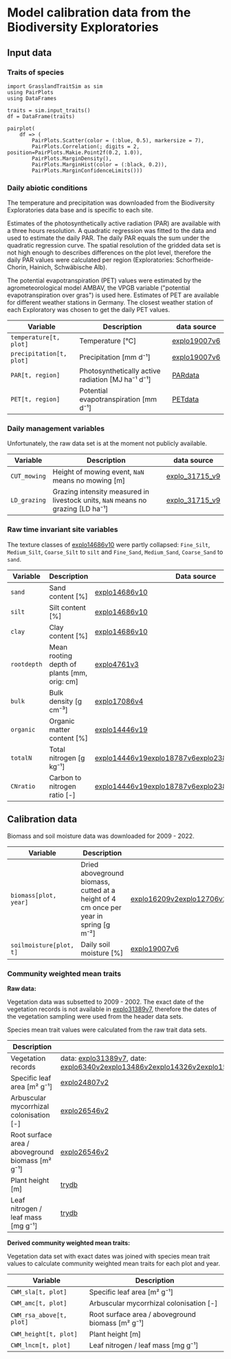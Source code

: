 # Model calibration data from the Biodiversity Exploratories

## Input data


### Traits of species

```@example
import GrasslandTraitSim as sim
using PairPlots
using DataFrames

traits = sim.input_traits()
df = DataFrame(traits)

pairplot( 
    df => (
        PairPlots.Scatter(color = (:blue, 0.5), markersize = 7), 
        PairPlots.Correlation(; digits = 2, position=PairPlots.Makie.Point2f(0.2, 1.0)),
        PairPlots.MarginDensity(),
        PairPlots.MarginHist(color = (:black, 0.2)),
        PairPlots.MarginConfidenceLimits()))
```

### Daily abiotic conditions

The temperature and precipitation was downloaded from the Biodiversity Exploratories data base
and is specific to each site.

Estimates of the photosynthetically active radiation (PAR) are available with a three hours resolution.
A quadratic regression was fitted to the data and used to estimate the daily PAR. 
The daily PAR equals the sum under the quadratic regression curve. The spatial resolution
of the gridded data set is not high enough to describes differences on the plot level,
therefore the daily PAR values were calculated per region 
(Exploratories: Schorfheide-Chorin, Hainich, Schwäbische Alb).

The potential evapotranspiration (PET) values
were estimated by the agrometeorological model AMBAV, the VPGB variable 
("potential evapotranspiration over gras") is used here. Estimates of PET are 
available for different weather stations in Germany.
The closest weather station of each Exploratory was chosen to get the daily PET values. 

| Variable                 | Description                                       | data source           |
| ------------------------ | ------------------------------------------------- | --------------------- |
| `temperature[t, plot]`   | Temperature [°C]                                  | [explo19007v6](@cite) |
| `precipitation[t, plot]` | Precipitation [mm d⁻¹]                            | [explo19007v6](@cite) |
| `PAR[t, region]`         | Photosynthetically active radiation [MJ ha⁻¹ d⁻¹] | [PARdata](@cite)      |
| `PET[t, region]`         | Potential evapotranspiration [mm d⁻¹]             | [PETdata](@cite)      |

### Daily management variables

Unfortunately, the raw data set is at the moment not publicly available.

| Variable  | Description                                                                     | data source            |
| --------- | ------------------------------------------------------------------------------- | ---------------------- |
| `CUT_mowing`  | Height of mowing event, `NaN` means no mowing [m]                               | [explo_31715_v9](@cite) |
| `LD_grazing` | Grazing intensity measured in livestock units, `NaN` means no grazing [LD ha⁻¹] | [explo_31715_v9](@cite) |


### Raw time invariant site variables
The texture classes of [explo14686v10](@cite) were partly collapsed:
`Fine_Silt`, `Medium_Silt`, `Coarse_Silt` to `silt` and
`Fine_Sand`, `Medium_Sand`, `Coarse_Sand` to `sand`.

| Variable    | Description                                 | Data source            |
| ----------- | ------------------------------------------- | ---------------------- |
| `sand`      | Sand content [%]                            | [explo14686v10](@cite) |
| `silt`      | Silt content [%]                            | [explo14686v10](@cite) |
| `clay`      | Clay content [%]                            | [explo14686v10](@cite) |
| `rootdepth` | Mean rooting depth of plants [mm, orig: cm] | [explo4761v3](@cite)   |
| `bulk`      | Bulk density [g cm⁻³]                       | [explo17086v4](@cite)  |
| `organic`   | Organic matter content [%]                  | [explo14446v19](@cite) |
| `totalN`    | Total nitrogen [g kg⁻¹]                     | [explo14446v19](@cite)[explo18787v6](@cite)[explo23846v10](@cite)[explo31210v6](@cite) |
| `CNratio`   | Carbon to nitrogen ratio [-]                | [explo14446v19](@cite)[explo18787v6](@cite)[explo23846v10](@cite)[explo31210v6](@cite) |



## Calibration data

Biomass and soil moisture data was downloaded for 2009 - 2022.

| Variable                | Description                                                                           | Data source     |
| ----------------------- | ------------------------------------------------------------------------------------- | -------------- |
| `biomass[plot, year]`   | Dried aboveground biomass, cutted at a height of 4 cm once per year in spring [g m⁻²] | [explo16209v2](@cite)[explo12706v2](@cite)[explo14346v3](@cite)[explo15588v2](@cite)[explo16826v4](@cite)[explo19807v4](@cite)[explo19809v3](@cite)[explo21187v3](@cite)[explo23486v4](@cite)[explo24166v4](@cite)[explo26151v4](@cite)[explo27426v5](@cite)[explo31180v22](@cite)[explo31387v10](@cite) |
| `soilmoisture[plot, t]` | Daily soil moisture [%] | [explo19007v6](@cite) |


### Community weighted mean traits

**Raw data:**

Vegetation data was subsetted to 2009 - 2002. The exact date of the vegetation records is not available in [explo31389v7](@cite), therefore the dates of the vegetation sampling were used from the header data sets.

Species mean trait values were calculated from the raw trait data sets.

| Description                                      | Data source                                             |
| ------------------------------------------------ | ------------------------------------------------------- |
| Vegetation records                               | data: [explo31389v7](@cite), date: [explo6340v2](@cite)[explo13486v2](@cite)[explo14326v2](@cite)[explo15588v2](@cite)[explo16826v4](@cite)[explo19807v4](@cite)[explo19809v3](@cite)[explo21187v3](@cite)[explo23486v4](@cite)[explo24166v4](@cite)[explo26151v4](@cite)[explo27426v5](@cite)[explo31180v22](@cite)[explo31387v10](@cite) |
| Specific leaf area [m² g⁻¹]                      | [explo24807v2](@cite)                                   |
| Arbuscular mycorrhizal colonisation [-]          | [explo26546v2](@cite)                                   |
| Root surface area / aboveground biomass [m² g⁻¹] | [explo26546v2](@cite)                                   |
| Plant height [m]                                 | [trydb](@cite)                                          |
| Leaf nitrogen / leaf mass [mg g⁻¹]               | [trydb](@cite)                                          |


**Derived community weighted mean traits:**

Vegetation data set with exact dates was joined with species mean trait values to
calculate community weighted mean traits for each plot and year.

| Variable                  | Description                                      |
| ------------------------- | ------------------------------------------------ |
| `CWM_sla[t, plot]`        | Specific leaf area [m² g⁻¹]                      |
| `CWM_amc[t, plot]`        | Arbuscular mycorrhizal colonisation [-]          |
| `CWM_rsa_above[t, plot]` | Root surface area / aboveground biomass [m² g⁻¹] |
| `CWM_height[t, plot]`     | Plant height [m]                                 |
| `CWM_lncm[t, plot]`       | Leaf nitrogen / leaf mass [mg g⁻¹]               |
